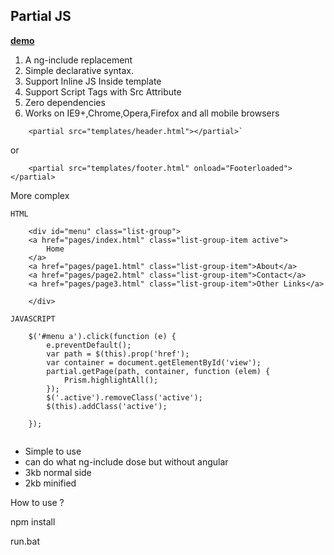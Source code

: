 Partial JS
----------

__[demo](https://partialjs.herokuapp.com/)__

 1. A ng-include replacement 
 2. Simple declarative syntax.
 3. Support Inline JS Inside template
 4. Support Script Tags with Src Attribute
 5. Zero dependencies
 6. Works on IE9+,Chrome,Opera,Firefox and all mobile browsers

  

```
    <partial src="templates/header.html"></partial>`
```
or

```
    <partial src="templates/footer.html" onload="Footerloaded"></partial>
```


More complex 

```
HTML

    <div id="menu" class="list-group">
    <a href="pages/index.html" class="list-group-item active">
        Home
    </a>
    <a href="pages/page1.html" class="list-group-item">About</a>
    <a href="pages/page2.html" class="list-group-item">Contact</a>
    <a href="pages/page3.html" class="list-group-item">Other Links</a>
    
    </div>

```

```
JAVASCRIPT

    $('#menu a').click(function (e) {
        e.preventDefault();
        var path = $(this).prop('href');
        var container = document.getElementById('view');
        partial.getPage(path, container, function (elem) {
            Prism.highlightAll();
        });
        $('.active').removeClass('active');
        $(this).addClass('active');

    });
    

```

 - Simple to use 
 - can do what ng-include dose but without angular
 - 3kb normal side 
 - 2kb minified


 How to use ?

 npm install 

 run.bat 